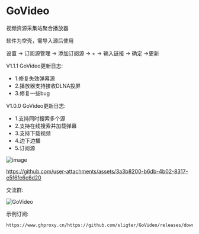 # GoVideo
视频资源采集站聚合播放器

软件为空壳，需导入源后使用

设置 -> 订阅源管理 -> 添加订阅源 -> + -> 输入链接 -> 确定 ->更新

V1.1.1
GoVideo更新日志:

- 1.修复失效弹幕源
- 2.播放器支持接收DLNA投屏
- 3.修复一些bug

V1.0.0 
GoVideo更新日志:

- 1.支持同时搜索多个源
- 2.支持在线搜索并加载弹幕
- 3.支持下载视频
- 4.边下边播
- 5.订阅源

![image](https://img.pub/p/a90675aa6101f67d05cf.gif)



https://github.com/user-attachments/assets/3a3b8200-b6db-4b02-8317-e5f6fe6c6d20

交流群:

![GoVideo](https://github.com/user-attachments/assets/e3aeeb9f-9d52-46a5-8768-387c7fa3a427)



示例订阅:
```
https://www.ghproxy.cn/https://github.com/sligter/GoVideo/releases/download/0.0.1/GoVideo.json
```

